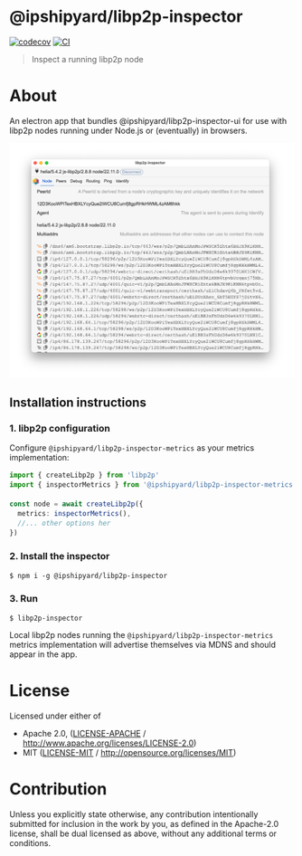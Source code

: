 # @ipshipyard/libp2p-inspector

[![codecov](https://img.shields.io/codecov/c/github/ipshipyard/js-libp2p-inspector.svg?style=flat-square)](https://codecov.io/gh/ipshipyard/js-libp2p-inspector)
[![CI](https://img.shields.io/github/actions/workflow/status/ipshipyard/js-libp2p-inspector/js-test-and-release.yml?branch=main\&style=flat-square)](https://github.com/ipshipyard/js-libp2p-inspector/actions/workflows/js-test-and-release.yml?query=branch%3Amain)

> Inspect a running libp2p node

# About

<!--

!IMPORTANT!

Everything in this README between "# About" and "# Install" is automatically
generated and will be overwritten the next time the doc generator is run.

To make changes to this section, please update the @packageDocumentation section
of src/index.js or src/index.ts

To experiment with formatting, please run "npm run docs" from the root of this
repo and examine the changes made.

-->

An electron app that bundles @ipshipyard/libp2p-inspector-ui for use with
libp2p nodes running under Node.js or (eventually) in browsers.

![libp2p-inspector running in Electron](https://github.com/ipshipyard/js-libp2p-inspector/blob/main/assets/electron.png?raw=true)

## Installation instructions

### 1. libp2p configuration

Configure `@ipshipyard/libp2p-inspector-metrics` as your metrics implementation:

```ts
import { createLibp2p } from 'libp2p'
import { inspectorMetrics } from '@ipshipyard/libp2p-inspector-metrics'

const node = await createLibp2p({
  metrics: inspectorMetrics(),
  //... other options her
})
```

### 2. Install the inspector

```console
$ npm i -g @ipshipyard/libp2p-inspector
```

### 3. Run

```console
$ libp2p-inspector
```

Local libp2p nodes running the `@ipshipyard/libp2p-inspector-metrics` metrics
implementation will advertise themselves via MDNS and should appear in the
app.

# License

Licensed under either of

- Apache 2.0, ([LICENSE-APACHE](https://github.com/ipshipyard/js-libp2p-inspector/blob/main/packages/libp2p-inspector/LICENSE-APACHE) / <http://www.apache.org/licenses/LICENSE-2.0>)
- MIT ([LICENSE-MIT](https://github.com/ipshipyard/js-libp2p-inspector/blob/main/packages/libp2p-inspector/LICENSE-MIT) / <http://opensource.org/licenses/MIT>)

# Contribution

Unless you explicitly state otherwise, any contribution intentionally submitted for inclusion in the work by you, as defined in the Apache-2.0 license, shall be dual licensed as above, without any additional terms or conditions.
